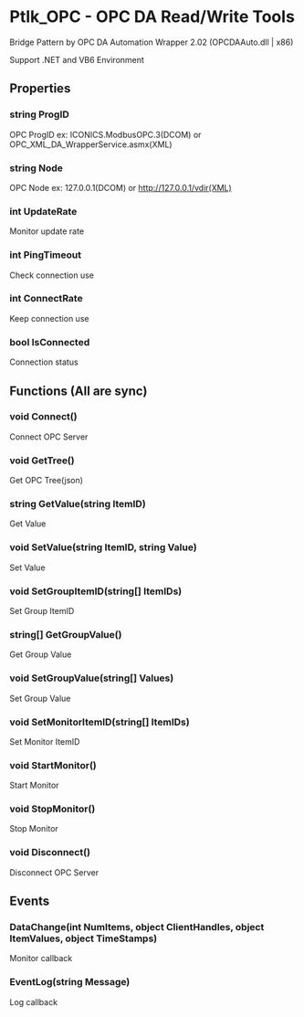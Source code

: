 # Ptlk_OPC - OPC DA Read/Write Tools
Bridge Pattern by OPC DA Automation Wrapper 2.02 (OPCDAAuto.dll | x86)

Support .NET and VB6 Environment

## Properties
### string ProgID
OPC ProgID ex: ICONICS.ModbusOPC.3(DCOM) or OPC_XML_DA_WrapperService.asmx(XML)
### string Node
OPC Node ex: 127.0.0.1(DCOM) or http://127.0.0.1/vdir(XML)
### int UpdateRate
Monitor update rate
### int PingTimeout
Check connection use
### int ConnectRate
Keep connection use
### bool IsConnected
Connection status

## Functions (All are sync)
### void Connect()
Connect OPC Server
### void GetTree()
Get OPC Tree(json)
### string GetValue(string ItemID)
Get Value
### void SetValue(string ItemID, string Value)
Set Value
### void SetGroupItemID(string[] ItemIDs)
Set Group ItemID
### string[] GetGroupValue()
Get Group Value
### void SetGroupValue(string[] Values)
Set Group Value
### void SetMonitorItemID(string[] ItemIDs)
Set Monitor ItemID
### void StartMonitor()
Start Monitor
### void StopMonitor()
Stop Monitor
### void Disconnect()
Disconnect OPC Server

## Events
### DataChange(int NumItems, object ClientHandles, object ItemValues, object TimeStamps)
Monitor callback
### EventLog(string Message)
Log callback
